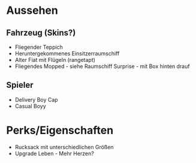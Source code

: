 # Aussehen
## Fahrzeug (Skins?)
* Fliegender Teppich
* Heruntergekommenes Einsitzerraumschiff
* Alter Fiat mit Flügeln (rangetapt)
* Fliegendes Mopped - siehe Raumschiff Surprise - mit Box hinten drauf
## Spieler
* Delivery Boy Cap
* Casual Boyy
# Perks/Eigenschaften
* Rucksack mit unterschiedlichen Größen
* Upgrade Leben - Mehr Herzen?